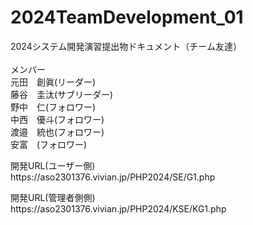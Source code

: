 # 2024TeamDevelopment_01
2024システム開発演習提出物ドキュメント（チーム友達）<br>
<br>メンバー<br>
元田　創眞(リーダー)<br>
藤谷　圭汰(サブリーダー)<br>
野中　仁(フォロワー)<br>
中西　優斗(フォロワー)<br>
渡邉　統也(フォロワー)<br>
安富　(フォロワー)
<p>開発URL(ユーザー側)<br>
https://aso2301376.vivian.jp/PHP2024/SE/G1.php</p>
<p>開発URL(管理者側側)<br>
https://aso2301376.vivian.jp/PHP2024/KSE/KG1.php</p>
